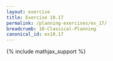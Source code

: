 ```yaml
---
layout: exercise
title: Exercise 10.17
permalink: /planning-exercises/ex_17/
breadcrumb: 10-Classical-Planning
canonical_id: ex10.17
---
```


{% include mathjax_support %}
